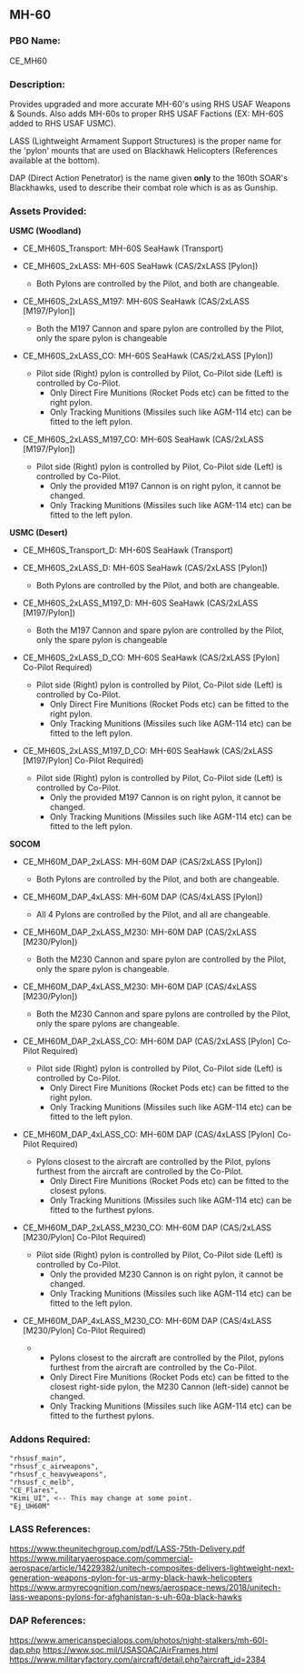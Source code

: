 ## MH-60

### PBO Name: 
CE_MH60

### Description: 
Provides upgraded and more accurate MH-60's using RHS USAF Weapons & Sounds. Also adds MH-60s to proper RHS USAF Factions (EX: MH-60S added to RHS USAF USMC).

LASS (Lightweight Armament Support Structures) is the proper name for the 'pylon' mounts that are used on Blackhawk Helicopters (References available at the bottom).

DAP (Direct Action Penetrator) is the name given **only** to the 160th SOAR's Blackhawks, used to describe their combat role which is as as Gunship. 

### Assets Provided:

**USMC (Woodland)**
- CE_MH60S_Transport: MH-60S SeaHawk (Transport)

- CE_MH60S_2xLASS: MH-60S SeaHawk (CAS/2xLASS [Pylon])
  - Both Pylons are controlled by the Pilot, and both are changeable.

- CE_MH60S_2xLASS_M197: MH-60S SeaHawk (CAS/2xLASS [M197/Pylon])
  - Both the M197 Cannon and spare pylon are controlled by the Pilot, only the spare pylon is changeable

- CE_MH60S_2xLASS_CO: MH-60S SeaHawk (CAS/2xLASS [Pylon])
  - Pilot side (Right) pylon is controlled by Pilot, Co-Pilot side (Left) is controlled by Co-Pilot.
    - Only Direct Fire Munitions (Rocket Pods etc) can be fitted to the right pylon.
    - Only Tracking Munitions (Missiles such like AGM-114 etc) can be fitted to the left pylon.

- CE_MH60S_2xLASS_M197_CO: MH-60S SeaHawk (CAS/2xLASS [M197/Pylon])
  - Pilot side (Right) pylon is controlled by Pilot, Co-Pilot side (Left) is controlled by Co-Pilot.
    - Only the provided M197 Cannon is on right pylon, it cannot be changed. 
    - Only Tracking Munitions (Missiles such like AGM-114 etc) can be fitted to the left pylon.


**USMC (Desert)**
- CE_MH60S_Transport_D: MH-60S SeaHawk (Transport)

- CE_MH60S_2xLASS_D: MH-60S SeaHawk (CAS/2xLASS [Pylon])
  - Both Pylons are controlled by the Pilot, and both are changeable.

- CE_MH60S_2xLASS_M197_D: MH-60S SeaHawk (CAS/2xLASS [M197/Pylon])
  - Both the M197 Cannon and spare pylon are controlled by the Pilot, only the spare pylon is changeable

- CE_MH60S_2xLASS_D_CO: MH-60S SeaHawk (CAS/2xLASS [Pylon] Co-Pilot Required)
  - Pilot side (Right) pylon is controlled by Pilot, Co-Pilot side (Left) is controlled by Co-Pilot.
    - Only Direct Fire Munitions (Rocket Pods etc) can be fitted to the right pylon.
    - Only Tracking Munitions (Missiles such like AGM-114 etc) can be fitted to the left pylon.

- CE_MH60S_2xLASS_M197_D_CO: MH-60S SeaHawk (CAS/2xLASS [M197/Pylon] Co-Pilot Required)
  - Pilot side (Right) pylon is controlled by Pilot, Co-Pilot side (Left) is controlled by Co-Pilot.
    - Only the provided M197 Cannon is on right pylon, it cannot be changed. 
    - Only Tracking Munitions (Missiles such like AGM-114 etc) can be fitted to the left pylon.

**SOCOM**

- CE_MH60M_DAP_2xLASS: MH-60M DAP (CAS/2xLASS [Pylon])
  - Both Pylons are controlled by the Pilot, and both are changeable.

- CE_MH60M_DAP_4xLASS: MH-60M DAP (CAS/4xLASS [Pylon])
  - All 4 Pylons are controlled by the Pilot, and all are changeable.

- CE_MH60M_DAP_2xLASS_M230: MH-60M DAP (CAS/2xLASS [M230/Pylon])
  - Both the M230 Cannon and spare pylon are controlled by the Pilot, only the spare pylon is changeable.

- CE_MH60M_DAP_4xLASS_M230: MH-60M DAP (CAS/4xLASS [M230/Pylon])
  - Both the M230 Cannon and spare pylons are controlled by the Pilot, only the spare pylons are changeable.

- CE_MH60M_DAP_2xLASS_CO: MH-60M DAP (CAS/2xLASS [Pylon] Co-Pilot Required)
  - Pilot side (Right) pylon is controlled by Pilot, Co-Pilot side (Left) is controlled by Co-Pilot.
    - Only Direct Fire Munitions (Rocket Pods etc) can be fitted to the right pylon.
    - Only Tracking Munitions (Missiles such like AGM-114 etc) can be fitted to the left pylon.

- CE_MH60M_DAP_4xLASS_CO: MH-60M DAP  (CAS/4xLASS [Pylon] Co-Pilot Required)
  - Pylons closest to the aircraft are controlled by the Pilot, pylons furthest from the aircraft are controlled by the Co-Pilot.
    - Only Direct Fire Munitions (Rocket Pods etc) can be fitted to the closest pylons.
    - Only Tracking Munitions (Missiles such like AGM-114 etc) can be fitted to the furthest pylons. 
  
- CE_MH60M_DAP_2xLASS_M230_CO: MH-60M DAP (CAS/2xLASS [M230/Pylon]  Co-Pilot Required)
  - Pilot side (Right) pylon is controlled by Pilot, Co-Pilot side (Left) is controlled by Co-Pilot.
    - Only the provided M230 Cannon is on right pylon, it cannot be changed. 
    - Only Tracking Munitions (Missiles such like AGM-114 etc) can be fitted to the left pylon. 

- CE_MH60M_DAP_4xLASS_M230_CO: MH-60M DAP (CAS/4xLASS [M230/Pylon]  Co-Pilot Required)
  - - Pylons closest to the aircraft are controlled by the Pilot, pylons furthest from the aircraft are controlled by the Co-Pilot.
    - Only Direct Fire Munitions (Rocket Pods etc) can be fitted to the closest right-side pylon, the M230 Cannon (left-side) cannot be changed.
    - Only Tracking Munitions (Missiles such like AGM-114 etc) can be fitted to the furthest pylons. 

### Addons Required:
```
"rhsusf_main",
"rhsusf_c_airweapons",
"rhsusf_c_heavyweapons",
"rhsusf_c_melb",
"CE_Flares",
"Kimi_UI", <-- This may change at some point.
"Ej_UH60M"
```

### LASS References: 
https://www.theunitechgroup.com/pdf/LASS-75th-Delivery.pdf
https://www.militaryaerospace.com/commercial-aerospace/article/14229382/unitech-composites-delivers-lightweight-next-generation-weapons-pylon-for-us-army-black-hawk-helicopters
https://www.armyrecognition.com/news/aerospace-news/2018/unitech-lass-weapons-pylons-for-afghanistan-s-uh-60a-black-hawks

### DAP References: 
https://www.americanspecialops.com/photos/night-stalkers/mh-60l-dap.php
https://www.soc.mil/USASOAC/AirFrames.html
https://www.militaryfactory.com/aircraft/detail.php?aircraft_id=2384
